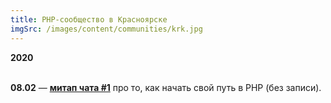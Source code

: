 ```yaml
---
title: PHP-сообщество в Красноярске
imgSrc: /images/content/communities/krk.jpg
---
```


**2020**<br><br>

**08.02** — **[митап чата #1](https://dev2dev.timepad.ru/event/1249841/)** про то, как начать свой путь в PHP (без записи).
